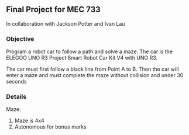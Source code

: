 ## Final Project for MEC 733
In collaboration with Jackson Potter and Ivan Lau
### Objective
Program a robot car to follow a path and solve a maze. The car is the ELEGOO UNO R3 Project Smart Robot Car Kit V4 with UNO R3.

The car must first follow a black line from Point A to B. Then the car will enter a maze and must complete the maze without collision and under 30 seconds
### Details
Maze:
1. Maze is 4x4
2. Autonomous for bonus marks
